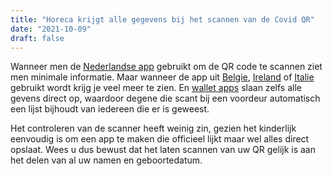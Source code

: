 ```yaml
---
title: "Horeca krijgt alle gegevens bij het scannen van de Covid QR"
date: "2021-10-09"
draft: false
---
```


Wanneer men de
[Nederlandse app](https://play.google.com/store/apps/details?id=nl.rijksoverheid.ctr.verifier)
gebruikt om de QR code te scannen
ziet men minimale informatie.
Maar wanneer de app uit
[Belgie](https://www.covidscan.be/),
[Ireland](https://app.digitalcovidcertchecker.gov.ie/)
of
[Italie](https://www.dgc.gov.it/web/app.html)
gebruikt wordt krijg je veel meer te zien.
En
[wallet apps](https://play.google.com/store/apps/details?id=com.green_pass)
slaan zelfs alle gevens direct op,
waardoor degene die scant bij een voordeur automatisch een lijst bijhoudt van iedereen die er is geweest.

Het controleren van de scanner heeft weinig zin,
gezien het kinderlijk eenvoudig is om een app te maken die officieel lijkt maar wel alles direct opslaat.
Wees u dus bewust dat het laten scannen van uw QR gelijk is aan het delen van al uw namen en geboortedatum.

